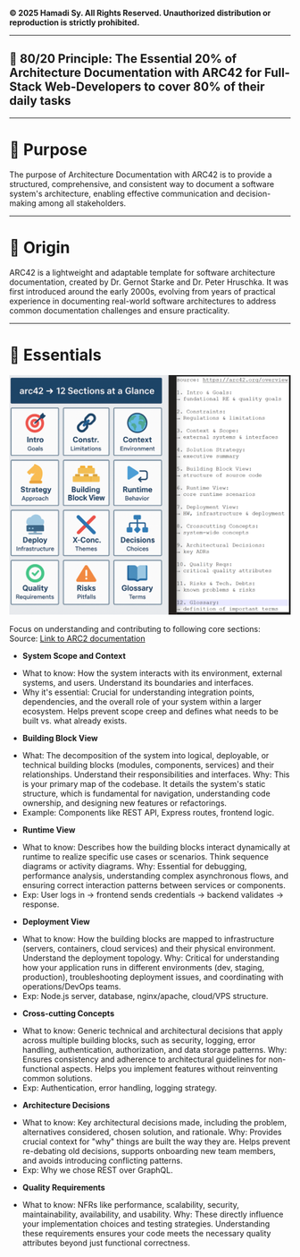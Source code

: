 **© 2025 Hamadi Sy. All Rights Reserved. Unauthorized distribution or reproduction is strictly prohibited.**

---

## 🚀 80/20 Principle: The Essential 20% of Architecture Documentation with ARC42 for Full-Stack Web-Developers to cover 80% of their daily tasks

---

# 🎯 Purpose
The purpose of Architecture Documentation with ARC42 is to provide a structured, comprehensive, and consistent way to document a software system's architecture, enabling effective communication and decision-making among all stakeholders.

---

# 🌱 Origin
ARC42 is a lightweight and adaptable template for software architecture documentation, created by Dr. Gernot Starke and Dr. Peter Hruschka. It was first introduced around the early 2000s, evolving from years of practical experience in documenting real-world software architectures to address common documentation challenges and ensure practicality.

---

# 🧠 Essentials
![ARC42 Essentials](imgs/arc42-chapters.png)

Focus on understanding and contributing to following core sections:
Source: [Link to ARC2 documentation](https://arc42.org/overview)

* **System Scope and Context**
- What to know: How the system interacts with its environment, external systems, and users. Understand its boundaries and interfaces.
- Why it's essential: Crucial for understanding integration points, dependencies, and the overall role of your system within a larger ecosystem. Helps prevent scope creep and defines what needs to be built vs. what already exists.

* **Building Block View**
- What: The decomposition of the system into logical, deployable, or technical building blocks (modules, components, services) and their relationships. Understand their responsibilities and interfaces.
Why: This is your primary map of the codebase. It details the system's static structure, which is fundamental for navigation, understanding code ownership, and designing new features or refactorings.
- Example: Components like REST API, Express routes, frontend logic.

* **Runtime View**
- What to know: Describes how the building blocks interact dynamically at runtime to realize specific use cases or scenarios. Think sequence diagrams or activity diagrams.
Why: Essential for debugging, performance analysis, understanding complex asynchronous flows, and ensuring correct interaction patterns between services or components.
- Exp: User logs in → frontend sends credentials → backend validates → response.

* **Deployment View**
- What to know: How the building blocks are mapped to infrastructure (servers, containers, cloud services) and their physical environment. Understand the deployment topology.
Why: Critical for understanding how your application runs in different environments (dev, staging, production), troubleshooting deployment issues, and coordinating with operations/DevOps teams.
- Exp: Node.js server, database, nginx/apache, cloud/VPS structure.

* **Cross-cutting Concepts**
- What to know: Generic technical and architectural decisions that apply across multiple building blocks, such as security, logging, error handling, authentication, authorization, and data storage patterns.
Why: Ensures consistency and adherence to architectural guidelines for non-functional aspects. Helps you implement features without reinventing common solutions.
- Exp: Authentication, error handling, logging strategy.

* **Architecture Decisions**
- What to know: Key architectural decisions made, including the problem, alternatives considered, chosen solution, and rationale.
Why: Provides crucial context for "why" things are built the way they are. Helps prevent re-debating old decisions, supports onboarding new team members, and avoids introducing conflicting patterns.
- Exp: Why we chose REST over GraphQL.

* **Quality Requirements**
- What to know: NFRs like performance, scalability, security, maintainability, availability, and usability.
Why: These directly influence your implementation choices and testing strategies. Understanding these requirements ensures your code meets the necessary quality attributes beyond just functional correctness.

